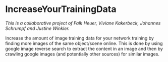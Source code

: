 # IncreaseYourTrainingData
*This is a collaborative project of Falk Heuer, Viviane Kakerbeck, Johannes Schrumpf and Justine Winkler.*

Increase the amount of image training data for your network training by finding more images of the same object/scene online. This is done by using
google image reverse search to extract the content in an image and then by crawling google images (and potentially other sources) for similar images.
